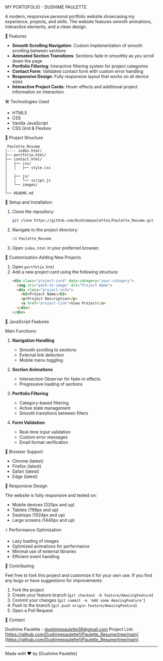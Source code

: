 MY PORTOFOLIO - DUSHIME PAULETTE

A modern, responsive personal portfolio website showcasing my experience, projects, and skills. The website features smooth animations, interactive elements, and a clean design.

🌟 Features

- **Smooth Scrolling Navigation**: Custom implementation of smooth scrolling between sections
- **Animated Section Transitions**: Sections fade in smoothly as you scroll down the page
- **Portfolio Filtering**: Interactive filtering system for project categories
- **Contact Form**: Validated contact form with custom error handling
- **Responsive Design**: Fully responsive layout that works on all device sizes
- **Interactive Project Cards**: Hover effects and additional project information on interaction

🛠️ Technologies Used

- HTML5
- CSS
- Vanilla JavaScript
- CSS Grid & Flexbox

📁 Project Structure

```
 Paulette_Resume
│---- index.html/
├── portfolio.html/
├── contact.html/
│   ├── css/
│   │   ├── style.css
│  
│   ├── js/
│   │   └── script.js
│   └── images/
│
└── README.md
```

🚀 Setup and Installation

1. Clone the repository:
   ```bash
   git clone https://github.com/Dushimepaulette1/Paulette_Resume.git
   ```

2. Navigate to the project directory:
   ```bash
   cd Paulette_Resume
   ```

3. Open `index.html` in your preferred browser.

🎨 Customization
Adding New Projects

1. Open `portfolio.html`
3. Add a new project card using the following structure:
   ```html
   <div class="project-card" data-category="your-category">
     <img src="path-to-image" alt="Project Name">
     <div class="project-info">
       <h3>Project Name</h3>
       <p>Project Description</p>
       <a href="project-link">View Project</a>
     </div>
   </div>
   ```
   
📝 JavaScript Features

 Main Functions:

1. **Navigation Handling**
   - Smooth scrolling to sections
   - External link detection
   - Mobile menu toggling

2. **Section Animations**
   - Intersection Observer for fade-in effects
   - Progressive loading of sections

3. **Portfolio Filtering**
   - Category-based filtering
   - Active state management
   - Smooth transitions between filters

4. **Form Validation**
   - Real-time input validation
   - Custom error messages
   - Email format verification

🔧 Browser Support

- Chrome (latest)
- Firefox (latest)
- Safari (latest)
- Edge (latest)

📱 Responsive Design

The website is fully responsive and tested on:
- Mobile devices (320px and up)
- Tablets (768px and up)
- Desktops (1024px and up)
- Large screens (1440px and up)

⚡ Performance Optimization

- Lazy loading of images
- Optimized animations for performance
- Minimal use of external libraries
- Efficient event handling

🤝 Contributing

Feel free to fork this project and customize it for your own use. If you find any bugs or have suggestions for improvements:

1. Fork the project
2. Create your feature branch (`git checkout -b feature/AmazingFeature`)
3. Commit your changes (`git commit -m 'Add some AmazingFeature'`)
4. Push to the branch (`git push origin feature/AmazingFeature`)
5. Open a Pull Request


📧 Contact

Dushime Paulette - dushimepaulette36@gmail.com
Project Link: [https://github.com/Dushimepaulette1/Paulette_Resume/tree/main](https://github.com/Dushimepaulette1/Paulette_Resume/tree/main)

---
Made with ❤️ by [Dushime Paulette]
